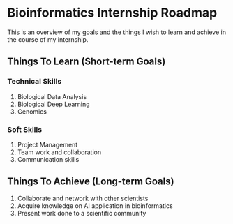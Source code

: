 # Bioinformatics Internship Roadmap

This is an overview of my goals and the things I wish to learn and achieve in the course of my internship. 

## Things To Learn (Short-term Goals)

### Technical Skills
1. Biological Data Analysis
2. Biological Deep Learning
3. Genomics

### Soft Skills
1. Project Management
2. Team work and collaboration
3. Communication skills 

## Things To Achieve (Long-term Goals)
1. Collaborate and network with other scientists
2. Acquire knowledge on AI application in bioinformatics
3. Present work done to a scientific community 
